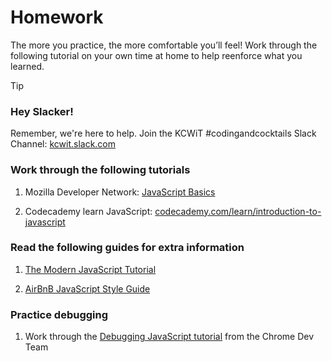 # Homework

The more you practice, the more comfortable you’ll feel! Work through the following tutorial on your own time at home to help reenforce what you learned.

> [!TIP]
>
> ### Hey Slacker!
>
> Remember, we're here to help.
> Join the KCWiT #codingandcocktails Slack Channel: [kcwit.slack.com](http://kcwit.slack.com)

### Work through the following tutorials

1. Mozilla Developer Network: [JavaScript Basics](https://developer.mozilla.org/en-US/docs/Learn/Getting_started_with_the_web/JavaScript_basics)

1. Codecademy learn JavaScript: [codecademy.com/learn/introduction-to-javascript](https://www.codecademy.com/learn/introduction-to-javascript)

### Read the following guides for extra information

1. [The Modern JavaScript Tutorial](https://javascript.info/)

1. [AirBnB JavaScript Style Guide](https://github.com/airbnb/javascript)

### Practice debugging

1. Work through the [Debugging JavaScript tutorial](https://developers.google.com/web/tools/chrome-devtools/javascript/) from the Chrome Dev Team
